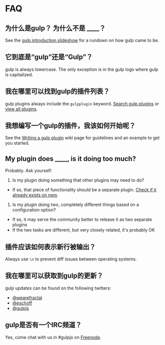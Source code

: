 # FAQ

## 为什么是gulp？ 为什么不是 ____？

See the [gulp introduction slideshow] for a rundown on how gulp came to be.

## 它到底是“gulp”还是“Gulp”？

gulp is always lowercase. The only exception is in the gulp logo where gulp is capitalized.

## 我在哪里可以找到gulp的插件列表？

gulp plugins always include the `gulpplugin` keyword. [Search gulp plugins][search-gulp-plugins] or [view all plugins][npm plugin search].

## 我想编写一个gulp的插件，我该如何开始呢？

See the [Writing a gulp plugin] wiki page for guidelines and an example to get you started.

## My plugin does ____, is it doing too much?

Probably. Ask yourself:

1. Is my plugin doing something that other plugins may need to do?
  - If so, that piece of functionality should be a separate plugin. [Check if it already exists on npm][npm plugin search].
1. Is my plugin doing two, completely different things based on a configuration option?
  - If so, it may serve the community better to release it as two separate plugins
  - If the two tasks are different, but very closely related, it's probably OK

## 插件应该如何表示新行被输出？

Always use `\n` to prevent diff issues between operating systems.

## 我在哪里可以获取到gulp的更新？

gulp updates can be found on the following twitters:

- [@wearefractal](https://twitter.com/wearefractal)
- [@eschoff](https://twitter.com/eschoff)
- [@gulpjs](https://twitter.com/gulpjs)

## gulp是否有一个IRC频道？

Yes, come chat with us in #gulpjs on [Freenode].

[Writing a gulp plugin]: writing-a-plugin/README.md
[gulp introduction slideshow]: http://slid.es/contra/gulp
[Freenode]: http://freenode.net/
[search-gulp-plugins]: http://gulpjs.com/plugins/
[npm plugin search]: https://npmjs.org/browse/keyword/gulpplugin
